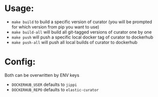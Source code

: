 # Usage:

- `make build` to build a specific version of curator (you will be prompted for which version from pip you want to use)
- `make build-all` will build all git-tagged versions of curator one by one
- `make push` will push a specific local docker tag of curator to dockerhub
- `make push-all` will push all local builds of curator to dockerhub

# Config:

Both can be overwritten by ENV keys

- `DOCKERHUB_USER` defaults to `jippi`
- `DOCKERHUB_REPO` defaults to `elastic-curator`
